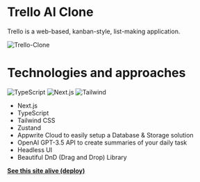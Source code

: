 # Trello AI Clone
Trello is a web-based, kanban-style, list-making application.

![Trello-Clone](https://github.com/Prizzz/trello-clone/assets/38956893/db7ffba8-8096-4e76-866a-58f9e72f10fe)

# Technologies and approaches
![TypeScript](https://img.shields.io/badge/TypeScript-007ACC?style=for-the-badge&logo=typescript&logoColor=white)
![Next.js](https://img.shields.io/badge/Next.js-000?logo=nextdotjs&logoColor=fff&style=for-the-badge)
![Tailwind](https://img.shields.io/badge/Tailwind_CSS-38B2AC?style=for-the-badge&logo=tailwind-css&logoColor=white)
* Next.js
* TypeScript
* Tailwind CSS
* Zustand
* Appwrite Cloud to easily setup a Database & Storage solution
* OpenAI GPT-3.5 API to create summaries of your daily task
* Headless UI
* Beautiful DnD (Drag and Drop) Library

**[See this site alive (deploy)](https://trello-clone-prizzz.vercel.app/)**
